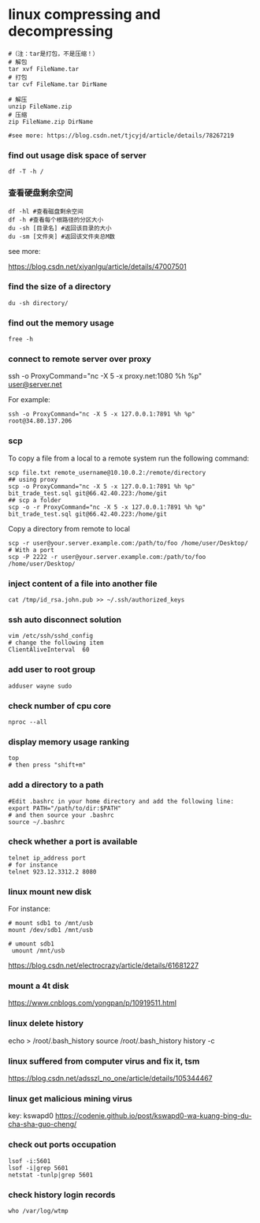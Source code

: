 # linux compressing and decompressing
```shell script
#（注：tar是打包，不是压缩！）
# 解包
tar xvf FileName.tar
# 打包
tar cvf FileName.tar DirName

# 解压
unzip FileName.zip
# 压缩
zip FileName.zip DirName

#see more: https://blog.csdn.net/tjcyjd/article/details/78267219
```

### find out usage disk space of server  
```shell script
df -T -h /
```
### 查看硬盘剩余空间
```shell script
df -hl #查看磁盘剩余空间 
df -h #查看每个根路径的分区大小 
du -sh [目录名] #返回该目录的大小 
du -sm [文件夹] #返回该文件夹总M数
```
see more:

https://blog.csdn.net/xiyanlgu/article/details/47007501

### find the size of a directory
```shell script
du -sh directory/
``` 


### find out the memory usage
```shell script
free -h
```

### connect to remote server over proxy
ssh -o ProxyCommand="nc -X 5 -x proxy.net:1080 %h %p" user@server.net

For example:
```shell script
ssh -o ProxyCommand="nc -X 5 -x 127.0.0.1:7891 %h %p" root@34.80.137.206
```

### scp
To copy a file from a local to a remote system run the following command:
```shell script
scp file.txt remote_username@10.10.0.2:/remote/directory
## using proxy
scp -o ProxyCommand="nc -X 5 -x 127.0.0.1:7891 %h %p" bit_trade_test.sql git@66.42.40.223:/home/git
## scp a folder 
scp -o -r ProxyCommand="nc -X 5 -x 127.0.0.1:7891 %h %p" bit_trade_test.sql git@66.42.40.223:/home/git
```
Copy a directory from remote to local
```shell script
scp -r user@your.server.example.com:/path/to/foo /home/user/Desktop/
# With a port 
scp -P 2222 -r user@your.server.example.com:/path/to/foo /home/user/Desktop/
```


### inject content of a file into another file
```shell script
cat /tmp/id_rsa.john.pub >> ~/.ssh/authorized_keys
``` 

### ssh auto disconnect solution
```shell script
vim /etc/ssh/sshd_config
# change the following item 
ClientAliveInterval  60
```

### add user to root group
```shell script
adduser wayne sudo
```

### check number of cpu core
```shell script
nproc --all
```

### display memory usage ranking 
```shell script
top 
# then press "shift+m"
``` 

### add a directory to a path
```shell script
#Edit .bashrc in your home directory and add the following line:
export PATH="/path/to/dir:$PATH"
# and then source your .bashrc
source ~/.bashrc
```

### check whether a port is available 
```shell script
telnet ip_address port
# for instance
telnet 923.12.3312.2 8080
```

### linux mount new disk
For instance:
```shell script
# mount sdb1 to /mnt/usb
mount /dev/sdb1 /mnt/usb

# umount sdb1
 umount /mnt/usb
```

https://blog.csdn.net/electrocrazy/article/details/61681227
### mount a 4t disk
https://www.cnblogs.com/yongpan/p/10919511.html

### linux delete history 
echo > /root/.bash_history
source /root/.bash_history
history -c

### linux suffered from computer virus and fix it, tsm
https://blog.csdn.net/adsszl_no_one/article/details/105344467

### linux get malicious mining virus
key: kswapd0
https://codenie.github.io/post/kswapd0-wa-kuang-bing-du-cha-sha-guo-cheng/

### check out ports occupation
```shell script
lsof -i:5601
lsof -i|grep 5601
netstat -tunlp|grep 5601
```

### check history login records
```shell script
who /var/log/wtmp
```